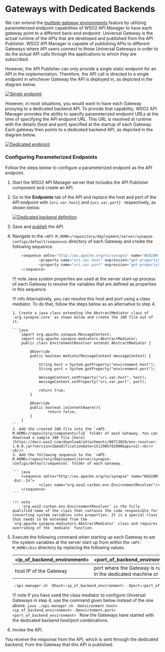 # Gateways with Dedicated Backends

We can extend the [multiple gateway environments]({{base_path}}/deploy-and-publish/api-gateway/maintaining-separate-production-and-sandbox-gateways) feature by utilizing parameterized endpoint capabilities of WSO2 API Manager to have each gateway point to a different back-end endpoint. Universal Gateway is the actual runtime of the APIs that are developed and published from the API Publisher. WSO2 API Manager is capable of publishing APIs to different Gateways where API users connect to those Universal Gateways in order to do the actual API calls through the applications to which they are subscribed.

However, the API Publisher can only provide a single static endpoint for an API in the implementation. Therefore, the API call is directed to a single endpoint in whichever Gateway the API is deployed in, as depicted in the diagram below.

[![Single endpoint]({{base_path}}/assets/img/learn/single-endpoint.png)]({{base_path}}/assets/img/learn/single-endpoint.png)

However, in most situations, you would want to have each Gateway proxying to a dedicated backend API. To provide that capability, WSO2 API Manager provides the ability to specify parameterized endpoint URLs at the time of specifying the API endpoint URL. This URL is resolved at runtime with the details (host and port) specified at the startup of each Gateway. Each gateway then points to a dedicated backend API, as depicted in the diagram below.

[![Dedicated endpoint]({{base_path}}/assets/img/learn/dedicated-endpoint.png)]({{base_path}}/assets/img/learn/dedicated-endpoint.png)
### Configuring Parameterized Endpoints

Follow the steps below to configure a parameterized endpoint as the API endpoint.

1.  Start the WSO2 API Manager server that includes the API Publisher component and create an API.
2.  Go to the **Endpoints** tab of the API and replace the host and port of the API endpoint with `{uri.var.host}` and `{uri.var.port} ` respectively, as shown below.

    [![Dedicated backend definition]({{base_path}}/assets/img/learn/dedicated-backend-def.png)]({{base_path}}/assets/img/learn/dedicated-backend-def.png)

3.  Save and [publish]({{base_path}}/deploy-and-publish/publish-on-dev-portal/publish-an-api) the API.

4.  Navigate to the `<API-M_HOME>/repository/deployment/server/synapse-configs/default/sequences` directory of each Gateway and create the following sequence.

    ``` java
        <sequence xmlns="http://ws.apache.org/ns/synapse" name="WSO2AM--Ext--In">
                <property name="uri.var.host" expression="get-property('system','host')" />
                <property name="uri.var.port" expression="get-property('system','port')" />
        </sequence>
    ```

    !!! note
        Java system properties are used at the server start-up process of each Gateway to resolve the variables that are defined as properties in this sequence.

    !!! info
        Alternatively, you can resolve this host and port using a class mediator. To do that, follow the steps below as an alternative to step 4.

        1. Create a java class extending the AbstractMediator class of `org.synapse.core` as shown below and create the JAR file out of it.

        ```java
            import org.apache.synapse.MessageContext;
            import org.apache.synapse.mediators.AbstractMediator;
            public class EnvironmentResolver extends AbstractMediator {

                @Override
                public boolean mediate(MessageContext messageContext) {

                    String host = System.getProperty("environment.host");
                    String port = System.getProperty("environment.port");

                    messageContext.setProperty("uri.var.host", host);
                    messageContext.setProperty("uri.var.port", port);

                    return true;
                }

                @Override
                public boolean isContentAware(){
                        return false;
                }
            }
        ```
        2. Add the created JAR file into the `<API-M_HOME>/repository/components/lib` folder of each Gateway. You can download a sample JAR file [here](https://docs.wso2.com/download/attachments/80713829/env-resolver-1.0.0.jar?version=2&modificationDate=1512985782000&api=v2).<br/><br/>
        3. Add the following sequence to the `<API-M_HOME>/repository/deployment/server/synapse-configs/default/sequences` folder of each Gateway.

        ``` java
            <sequence xmlns="http://ws.apache.org/ns/synapse" name="WSO2AM--Ext--In">
                    <class name="org.wso2.carbon.env.EnvironmentResolver"/>
            </sequence>
        ```

        !!! note
            `org.wso2.carbon.env.EnvironmentResolver` is the fully qualified name of the class that contains the code responsible for converting system variables into properties. It is a special class that needs to be extended from the `org.apache.synapse.mediators.AbstractMediator` class and requires overriding of the `mediate` function.


5.  Execute the following command when starting up each Gateway to set the system variables at the server start up from within the `<API-M_HOME>/bin` directory by replacing the following values.

    | **&lt;ip\_of\_backend\_environment&gt;** | **&lt;port\_of\_backend\_environment&gt;**                       |
    |------------------------------------------|------------------------------------------------------------------|
    | host IP of the Gateway                   | port where the Gateway is running in the dedicated machine or VM |

    ```java
    ./api-manager.sh -Dhost=<ip_of_backend_environment> -Dport=<port_of_backend_environment>
    ```

    !!! note
        If you have used the class mediator to configure Universal Gateways in step 4, use the command given below instead of the one above.
        ```java
        ./api-manager.sh -Denvironment.host=<ip_of_backend_environment> -Denvironment.port=<port_of_backend_environment>
        ```
    Now the Gateways have started with the dedicated backend host/port combinations.

6.  Invoke the API.

You receive the response from the API, which is sent through the dedicated backend, from the Gateway that this API is published.
